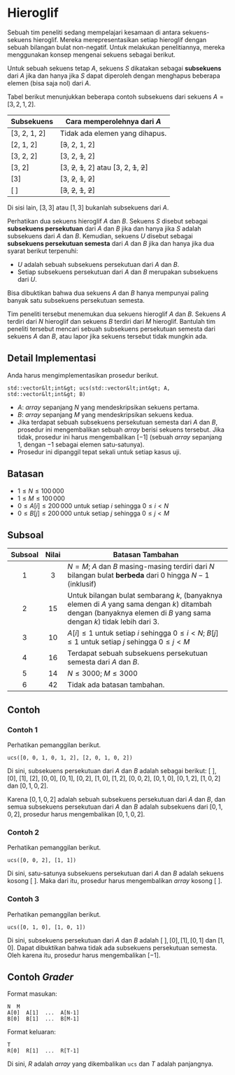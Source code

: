 # Hieroglif

Sebuah tim peneliti sedang mempelajari kesamaan di antara sekuens-sekuens hieroglif.
Mereka merepresentasikan setiap hieroglif dengan sebuah bilangan bulat non-negatif.
Untuk melakukan penelitiannya,
 mereka menggunakan konsep mengenai sekuens sebagai berikut.

Untuk sebuah sekuens tetap $A$,
 sekuens $S$ dikatakan sebagai **subsekuens** dari $A$
 jika dan hanya jika $S$ dapat diperoleh
 dengan menghapus beberapa elemen (bisa saja nol) dari $A$.

Tabel berikut menunjukkan beberapa contoh subsekuens dari sekuens $A = [3, 2, 1, 2]$.

| Subsekuens    | Cara memperolehnya dari $A$ |
|----------------|---------------------------------|
| [3, 2, 1, 2] | Tidak ada elemen yang dihapus.
| [2, 1, 2]     | [<s>3</s>, 2, 1, 2]
| [3, 2, 2]     | [3, 2, <s>1</s>, 2]
| [3, 2]         | [3, <s>2</s>, <s>1</s>, 2] atau [3, 2, <s>1</s>, <s>2</s>]
| [3]             | [3, <s>2</s>, <s>1</s>, <s>2</s>]
| [ ]              | [<s>3</s>, <s>2</s>, <s>1</s>, <s>2</s>]

Di sisi lain, $[3, 3]$ atau $[1, 3]$ bukanlah subsekuens dari $A$.

Perhatikan dua sekuens hieroglif $A$ dan $B$.
Sekuens $S$ disebut sebagai **subsekuens persekutuan** dari $A$ dan $B$
 jika dan hanya jika $S$ adalah subsekuens dari $A$ dan $B$.
Kemudian, sekuens $U$ disebut sebagai **subsekuens persekutuan semesta** dari $A$ dan $B$
 jika dan hanya jika dua syarat berikut terpenuhi:
* $U$ adalah sebuah subsekuens persekutuan dari $A$ dan $B$.
* Setiap subsekuens persekutuan dari $A$ dan $B$ merupakan subsekuens dari $U$.

Bisa dibuktikan bahwa dua sekuens $A$ dan $B$
 hanya mempunyai paling banyak satu subsekuens persekutuan semesta.

Tim peneliti tersebut menemukan dua sekuens hieroglif $A$ dan $B$.
Sekuens $A$ terdiri dari $N$ hieroglif
 dan sekuens $B$ terdiri dari $M$ hieroglif.
Bantulah tim peneliti tersebut mencari
 sebuah subsekuens persekutuan semesta dari sekuens $A$ dan $B$,
 atau lapor jika sekuens tersebut tidak mungkin ada.

## Detail Implementasi

Anda harus mengimplementasikan prosedur berikut.

```
std::vector&lt;int&gt; ucs(std::vector&lt;int&gt; A, std::vector&lt;int&gt; B)
```

* $A$: *array* sepanjang $N$ yang mendeskripsikan sekuens pertama.
* $B$: *array* sepanjang $M$ yang mendeskripsikan sekuens kedua.
* Jika terdapat sebuah subsekuens persekutuan semesta dari $A$ dan $B$,
   prosedur ini mengembalikan sebuah *array* berisi sekuens tersebut.
  Jika tidak, prosedur ini harus mengembalikan $[-1]$
   (sebuah *array* sepanjang $1$, dengan $-1$ sebagai elemen satu-satunya).
* Prosedur ini dipanggil tepat sekali untuk setiap kasus uji.

## Batasan

* $1 \leq N \leq 100\,000$
* $1 \leq M \leq 100\,000$
* $0 \leq A[i] \leq 200\,000$ untuk setiap $i$ sehingga $0 \leq i < N$
* $0 \leq B[j] \leq 200\,000$ untuk setiap $j$ sehingga $0 \leq j < M$

## Subsoal

| Subsoal | Nilai  | Batasan Tambahan |
| :-----: | :----: | ---------------------- |
| 1       | $3$    | $N = M$; $A$ dan $B$ masing-masing terdiri dari $N$ bilangan bulat **berbeda** dari $0$ hingga $N-1$ (inklusif)
| 2       | $15$   | Untuk bilangan bulat sembarang $k$, (banyaknya elemen di $A$ yang sama dengan $k$) ditambah dengan (banyaknya elemen di $B$ yang sama dengan $k$) tidak lebih dari $3$.
| 3       | $10$   | $A[i] \leq 1$ untuk setiap $i$ sehingga $0 \leq i < N$; $B[j] \leq 1$ untuk setiap $j$ sehingga $0 \leq j < M$
| 4       | $16$   | Terdapat sebuah subsekuens persekutuan semesta dari $A$ dan $B$.
| 5       | $14$   | $N \leq 3000$; $M \leq 3000$
| 6       | $42$   | Tidak ada batasan tambahan.

## Contoh

### Contoh 1

Perhatikan pemanggilan berikut.

```
ucs([0, 0, 1, 0, 1, 2], [2, 0, 1, 0, 2])
```

Di sini, subsekuens persekutuan dari $A$ dan $B$ adalah sebagai berikut:
 $[\ ]$, $[0]$, $[1]$, $[2]$, $[0, 0]$, $[0, 1]$, $[0, 2]$, $[1, 0]$, $[1, 2]$, $[0, 0, 2]$, $[0, 1, 0]$, $[0, 1, 2]$, $[1, 0, 2]$ dan $[0, 1, 0, 2]$.

Karena $[0, 1, 0, 2]$ adalah sebuah subsekuens persekutuan dari $A$ dan $B$, dan
 semua subsekuens persekutuan dari $A$ dan $B$ adalah subsekuens dari $[0, 1, 0, 2]$,
 prosedur harus mengembalikan $[0, 1, 0, 2]$.

### Contoh 2

Perhatikan pemanggilan berikut.

```
ucs([0, 0, 2], [1, 1])
```

Di sini, satu-satunya subsekuens persekutuan dari $A$ dan $B$ adalah sekuens kosong $[\ ]$.
Maka dari itu, prosedur harus mengembalikan *array* kosong $[\ ]$.

### Contoh 3

Perhatikan pemanggilan berikut.

```
ucs([0, 1, 0], [1, 0, 1])
```

Di sini, subsekuens persekutuan dari $A$ dan $B$ adalah
 $[\ ], [0], [1], [0, 1]$ dan $[1, 0]$.
Dapat dibuktikan bahwa tidak ada subsekuens persekutuan semesta.
Oleh karena itu, prosedur harus mengembalikan $[-1]$.

## Contoh *Grader*

Format masukan:

```
N  M
A[0]  A[1]  ...  A[N-1]
B[0]  B[1]  ...  B[M-1]
```

Format keluaran:

```
T
R[0]  R[1]  ...  R[T-1]
```

Di sini, $R$ adalah *array* yang dikembalikan `ucs` dan $T$ adalah panjangnya.
